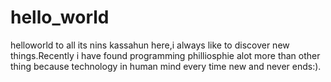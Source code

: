 # hello_world
helloworld to all
its nins kassahun here,i always like to discover new things.Recently i have found programming philliosphie alot more than other thing because technology in human mind every time new and never ends:).
